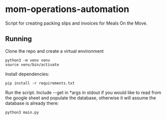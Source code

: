 # mom-operations-automation
Script for creating packing slips and invoices for Meals On the Move.


## Running

Clone the repo and create a virtual environment

```
python3 -m venv venv
source venv/bin/activate
```


Install dependencies:

```
pip install -r requirements.txt
```

Run the script. Include --get in *args in stdout if you would like to read from the google sheet and populate the database, otherwise it will assume the database is already there:

```
python3 main.py
```

